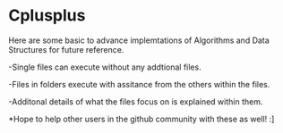 # Cplusplus

Here are some basic to advance implemtations of Algorithms and Data Structures for future reference.

-Single files can execute without any addtional files.

-Files in folders execute with assitance from the others within the files.

-Additonal details of what the files focus on is explained within them.

*Hope to help other users in the github community with these as well! :]
